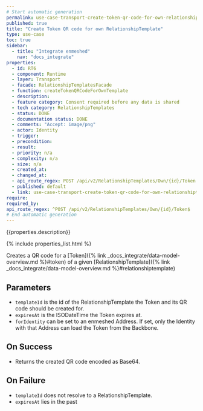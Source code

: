 ```yaml
---
# Start automatic generation
permalink: use-case-transport-create-token-qr-code-for-own-relationshiptemplate
published: true
title: "Create Token QR code for own RelationshipTemplate"
type: use-case
toc: true
sidebar:
  - title: "Integrate enmeshed"
    nav: "docs_integrate"
properties:
  - id: RT6
  - component: Runtime
  - layer: Transport
  - facade: RelationshipTemplatesFacade
  - function: createTokenQRCodeForOwnTemplate
  - description:
  - feature category: Consent required before any data is shared
  - tech category: RelationshipTemplates
  - status: DONE
  - documentation status: DONE
  - comments: "Accept: image/png"
  - actor: Identity
  - trigger:
  - precondition:
  - result:
  - priority: n/a
  - complexity: n/a
  - size: n/a
  - created_at:
  - changed_at:
  - api_route_regex: POST /api/v2/RelationshipTemplates/Own/{id}/Token
  - published: default
  - link: use-case-transport-create-token-qr-code-for-own-relationshiptemplate
require:
required_by:
api_route_regex: ^POST /api/v2/RelationshipTemplates/Own/{id}/Token$
# End automatic generation
---
```


{{properties.description}}

{% include properties_list.html %}

Creates a QR code for a [Token]({% link _docs_integrate/data-model-overview.md %}#token) of a given [RelationshipTemplate]({% link _docs_integrate/data-model-overview.md %}#relationshiptemplate)

## Parameters

- `templateId` is the id of the RelationshipTemplate the Token and its QR code should be created for.
- `expiresAt` is the ISODateTime the Token expires at.
- `forIdentity` can be set to an enmeshed Address. If set, only the Identity with that Address can load the Token from the Backbone.

## On Success

- Returns the created QR code encoded as Base64.

## On Failure

- `templateId` does not resolve to a RelationshipTemplate.
- `expiresAt` lies in the past
